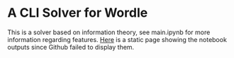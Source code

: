 # A CLI Solver for Wordle 

This is a solver based on information theory, see main.ipynb for more information regarding features.
[Here](https://nbviewer.org/github/vwainman/wordle_cli_solver/blob/main/main.ipynb
) is a static page showing the notebook outputs since Github failed to display them.
